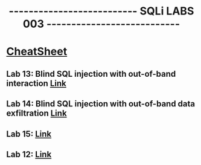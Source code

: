 <div align="center">
  <h1>-------------------------- SQLi LABS 003 ---------------------------</h1>
</div>

# [CheatSheet](https://portswigger.net/web-security/sql-injection/cheat-sheet)

## Lab 13: Blind SQL injection with out-of-band interaction [Link](https://portswigger.net/web-security/learning-paths/sql-injection/sql-injection-exploiting-blind-sql-injection-using-out-of-band-oast-techniques/sql-injection/blind/lab-out-of-band)


## Lab 14: Blind SQL injection with out-of-band data exfiltration [Link](https://portswigger.net/web-security/learning-paths/sql-injection/sql-injection-exploiting-blind-sql-injection-using-out-of-band-oast-techniques/sql-injection/blind/lab-out-of-band-data-exfiltration)


## Lab 15: [Link]()
## Lab 12: [Link]()
